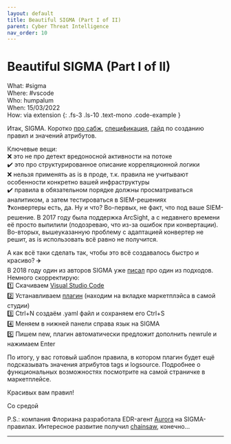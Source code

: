 ```yaml
---
layout: default
title: Beautiful SIGMA (Part I of II)
parent: Cyber Threat Intelligence
nav_order: 10
---
```

# Beautiful SIGMA (Part I of II)

What: #sigma\
Where: #vscode\
Who: humpalum\
When: 15/03/2022\
How: via extension
{: .fs-3 .ls-10 .text-mono .code-example }

Итак, SIGMA. Коротко [про сабж], [спецификация], [гайд] по созданию правил и значений атрибутов.

Ключевые вещи:\
❌ это не про детект вредоносной активности на потоке\
✔️ это про структурированное описание корреляционной логики\
❌ нельзя применять as is в проде, т.к. правила не учитывают особенности конкретно вашей инфраструктуры\
✔️ правила в обязательном порядке должны просматриваться аналитиком, а затем тестироваться в SIEM-решениях\
❓конвертеры есть, да. Ну и что? Во-первых, не факт, что под ваше SIEM-решение. В 2017 году была поддержка ArcSight, а с недавнего времени её просто выпилили (подозреваю, что из-за ошибок при конвертации). Во-вторых, вышеуказанную проблему с адаптацией конвертер не решит, as is использовать всё равно не получится.

А как всё таки сделать так, чтобы это всё создавалось быстро и красиво? ✈️ \
В 2018 году один из авторов SIGMA уже [писал] про один из подходов. Немного скорректирую:\
1️⃣ Скачиваем [Visual Studio Code] \
2️⃣ Устанавливаем [плагин] (находим на вкладке маркетплэйса в самой студии) \
3️⃣ Ctrl+N создаём .yaml файл и сохраняем его Ctrl+S\
4️⃣ Меняем в нижней панели справа язык на SIGMA \
5️⃣ Пишем new, плагин автоматически предложит дополнить newrule и нажимаем Enter

По итогу, у вас готовый шаблон правила, в котором плагин будет ещё подсказывать значения атрибутов tags и logsource. Подробнее о функциональных возможностях посмотрите на самой страничке в маркетплейсе.

Красивых вам правил!

Со средой

P.S.: компания Флориана разработала EDR-агент [Aurora] на SIGMA-правилах. Интересное развитие получил [chainsaw], конечно...

----
[про сабж]:https://sigmahq.io/docs/guide/about.html
[спецификация]:https://github.com/SigmaHQ/sigma-specification/blob/main/Sigma_specification.md
[гайд]:https://github.com/SigmaHQ/sigma/wiki/Rule-Creation-Guide
[Visual Studio Code]:https://code.visualstudio.com/
[плагин]:https://marketplace.visualstudio.com/items?itemName=humpalum.sigma
[писал]:https://www.nextron-systems.com/2018/02/10/write-sigma-rules/
[Aurora]:https://www.nextron-systems.com/aurora/
[chainsaw]:https://github.com/WithSecureLabs/chainsaw